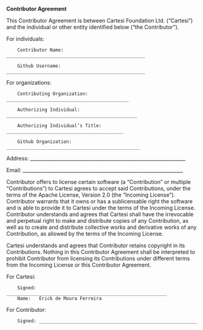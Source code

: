 **Contributor Agreement**

This Contributor Agreement is between Cartesi Foundation Ltd. (“Cartesi”) and the individual 
or other entity identified below (“the Contributor”).
 
For individuals:

       	Contributor Name: ___________________________________________________

       	Github Username: ___________________________________________________
 
For organizations:

       	Contributing Organization: _____________________________________________
 
       	Authorizing Individual: ________________________________________________
 
       	Authorizing Individual’s Title: ___________________________________________

       	Github Organization: _________________________________________________
 
 
Address: ________________________________________________________________
 
Email:  __________________________________________________________________
 
Contributor offers to license certain software (a “Contribution” or multiple “Contributions”) to 
Cartesi agrees to accept said Contributions, under the terms of the Apache License, Version 2.0 
(the “Incoming License”). Contributor warrants that it owns or has a sublicensable right the 
software and is able to provide it to Cartesi under the terms of the Incoming License.
Contributor understands and agrees that Cartesi shall have the irrevocable and perpetual right 
to make and distribute copies of any Contribution, as well as to create and distribute collective 
works and derivative works of any Contribution, as allowed by the terms of the Incoming License.

Cartesi understands and agrees that Contributor retains copyright in its Contributions. Nothing 
in this Contributor Agreement shall be interpreted to prohibit Contributor from licensing its 
Contributions under different terms from the Incoming License or this Contributor Agreement.
 
For Cartesi:

       	Signed: ___________________________________________________________
       	Name:   Erick de Moura Ferreira
 
For Contributor:

       	Signed: __________________________________________________________
